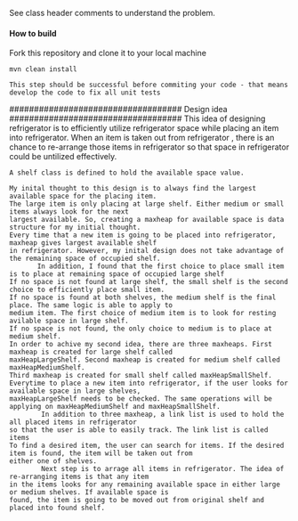 See class header comments to understand the problem. 

#### How to build

 Fork this repository and clone it to your local machine 

    mvn clean install
    
    This step should be successful before commiting your code - that means develop the code to fix all unit tests
    
    
    
###################################
    Design idea
###################################
    This idea of designing refrigerator is to efficiently utilize refrigerator space 
    while placing an item into refrigerator. When an item is taken out from refrigerator
    , there is an chance to re-arrange those items in refrigerator so that space in refrigerator
    could be untilized effectively.
    
    A shelf class is defined to hold the available space value.
    
    My inital thought to this design is to always find the largest available space for the placing item.
    The large item is only placing at large shelf. Either medium or small items always look for the next 
    largest available. So, creating a maxheap for available space is data structure for my initial thought.
    Every time that a new item is going to be placed into refrigerator, maxheap gives largest available shelf 
    in refrigerator. However, my inital design does not take advantage of the remaining space of occupied shelf.
           In addition, I found that the first choice to place small item is to place at remaining space of occupied large shelf
    If no space is not found at large shelf, the small shelf is the second choice to efficiently place small item.
    If no space is found at both shelves, the medium shelf is the final place. The same logic is able to apply to
    medium item. The first choice of medium item is to look for resting avilable space in large shelf.
    If no space is not found, the only choice to medium is to place at medium shelf.
    In order to achive my second idea, there are three maxheaps. First maxheap is created for large shelf called
    maxHeapLargeShelf. Second maxheap is created for medium shelf called maxHeapMediumShelf. 
    Third maxheap is created for small shelf called maxHeapSmallShelf.
    Everytime to place a new item into refrigerator, if the user looks for available space in large shelves,
    maxHeapLargeShelf needs to be checked. The same operations will be applying on maxHeapMediumShelf and maxHeapSmallShelf.
            In addition to three maxheap, a link list is used to hold the all placed items in refrigerator 
    so that the user is able to easily track. The link list is called items
    To find a desired item, the user can search for items. If the desired item is found, the item will be taken out from
    either one of shelves.
            Next step is to arrage all items in refrigerator. The idea of re-arranging items is that any item
    in the items looks for any remaining available space in either large or medium shelves. If available space is
    found, the item is going to be moved out from original shelf and placed into found shelf.
    
    

